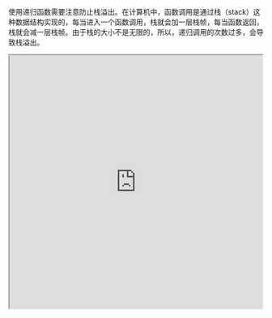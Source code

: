 使用递归函数需要注意防止栈溢出。在计算机中，函数调用是通过栈（stack）这种数据结构实现的，每当进入一个函数调用，栈就会加一层栈帧，每当函数返回，栈就会减一层栈帧。由于栈的大小不是无限的，所以，递归调用的次数过多，会导致栈溢出。

<iframe height=500 width=500 src="http://img.blog.csdn.net/20160515094015194?watermark/2/text/aHR0cDovL2Jsb2cuY3Nkbi5uZXQv/font/5a6L5L2T/fontsize/400/fill/I0JBQkFCMA==/dissolve/70/gravity/Center">

尾递归是指，在函数返回的时候，调用自身本身，并且，return语句不能包含表达式。这样，编译器或者解释器就可以把尾递归做优化，使递归本身无论调用多少次，都只占用一个栈帧，不会出现栈溢出的情况。


# 生成器
如果列表元素可以按照某种算法推算出来，那我们是否可以在循环的过程中不断推算出后续的元素呢？这样就不必创建完整的list，从而节省大量的空间。在Python中，这种一边循环一边计算的机制，称为生成器：generator。

要创建一个generator，有很多种方法。第一种方法很简单，只要把一个列表生成式的[]改成()，就创建了一个generator：

    >>> L = [x * x for x in range(10)]
    >>> L
    [0, 1, 4, 9, 16, 25, 36, 49, 64, 81]
    >>> g = (x * x for x in range(10))
    >>> g
    <generator object <genexpr> at 0x1022ef630> `

generator保存的是算法

函数是顺序执行，遇到return语句或者最后一行函数语句就返回。而变成generator的函数，在每次调用next()的时候执行，遇到yield语句返回，再次执行时从上次返回的yield语句处继续执行。

# 迭代器

可以直接作用于for循环的数据类型有以下几种:

一类是集合数据类型，如list、tuple、dict、set、str等

一类是generator，包括生成器和带yield的generator function

这些可以直接作用于for循环的对象统称为可迭代对象：Iterable

凡是可作用于next()函数的对象都是Iterator类型，它们表示一个惰性计算的序列

集合数据类型如list、dict、str等是Iterable但不是Iterator，不过可以通过iter()函数获得一个Iterator对象

# map / reduce
map()函数接收两个参数，一个是函数，一个是Iterable，map将传入的函数依次作用到序列的每个元素，并把结果作为新的Iterator返回

reduce把一个函数作用在一个序列[x1, x2, x3, ...]上，这个函数必须接收两个参数，reduce把结果继续和序列的下一个元素做累积计算

# filter
Python内建的filter()函数用于过滤序列

和map()类似，filter()也接收一个函数和一个序列。和map()不同的是，filter()把传入的函数依次作用于每个元素，然后根据返回值是True还是False决定保留还是丢弃该元素

filter()函数返回的是一个Iterator，也就是一个惰性序列，所以要强迫filter()完成计算结果，需要用list()函数获得所有结果并返回list

# sorted

排序也是在程序中经常用到的算法。无论使用冒泡排序还是快速排序，排序的核心是比较两个元素的大小。如果是数字，我们可以直接比较，但如果是字符串或者两个dict呢？直接比较数学上的大小是没有意义的，因此，比较的过程必须通过函数抽象出来

sorted()函数也是一个高阶函数，它还可以接收一个key函数来实现自定义的排序, key作用于每一个元素上,例如按绝对值大小排序：
```>>> sorted([36, 5, -12, 9, -21], key=abs)```
```[5, 9, -12, -21, 36]```

默认情况下，对字符串排序，是按照ASCII的大小比较的，由于'Z' < 'a'，结果，大写字母Z会排在小写字母a的前面

## 闭包

    def lazy_sum(*args):
        def sum():
            ax = 0
            for n in args:
                ax = ax + n
            return ax
        return sum
        
我们在函数lazy_sum中又定义了函数sum，并且，内部函数sum可以引用外部函数lazy_sum的参数和局部变量，当lazy_sum返回函数sum时，相关参数和变量都保存在返回的函数中，这种称为“闭包（Closure）”的程序结构拥有极大的威力

当我们调用lazy_sum()时，每次调用都会返回一个新的函数，即使传入相同的参数

返回闭包时牢记的一点就是：返回函数不要引用任何循环变量，或者后续会发生变化的变量。

如果一定要引用循环变量怎么办？方法是再创建一个函数，用该函数的参数绑定循环变量当前的值，无论该循环变量后续如何更改，已绑定到函数参数的值不变

# 匿名函数
当我们传入函数时，有些时候，不需要显式地定义函数，直接传入匿名函数更方便

lambda表示匿名函数，冒号前的x表示函数参数

匿名函数有个限制，就是只能有一个表达式，不用写return，返回值就是该表达式的结果

# 装饰器
函数也是一个对象，函数对象可以被赋值给变量，所以，通过变量也能调用函数

函数对象有一个__name__属性，可以拿到函数名称

假设我们要增强now()函数的功能，比如，在函数调用前后自动打印日志，但又不希望修改now()函数的定义，这种在代码运行期间动态增加功能的方式，称之为“装饰器”（Decorator）

本质上，decorator就是一个返回函数的高阶函数。

@functools.wraps(func)可以把原是函数的__name__属性复制到wrapper()函数中。

一个完整的decorator的写法如下：

    import functools

    def log(func):
        @functools.wraps(func)
        def wrapper(*args, **kw):
            print('call %s():' % func.__name__)
            return func(*args, **kw)
        return wrapper

或者针对带参数的decorator：

    import functools

    def log(text):
        def decorator(func):
            @functools.wraps(func)
            def wrapper(*args, **kw):
                print('%s %s():' % (text, func.__name__))
                return func(*args, **kw)
            return wrapper
        return decorator

# 偏函数

functools.partial的作用就是，把一个函数的某些参数给固定住（也就是设置默认值），返回一个新的函数，调用这个新函数会更简单

创建偏函数时，实际上可以接收函数对象、*args和**kw这3个参数

# 模块

为了编写可维护的代码，我们把很多函数分组，分别放到不同的文件里，这样，每个文件包含的代码就相对较少，很多编程语言都采用这种组织代码的方式，在Python中，一个py文件就称之为一个模块(Module)

好处:
* 提高代码可维护性
* 可被其他地方引用
* 避免函数名和变量名冲突

## 包 

按目录来组织模块的方法

每一个包目录下面都会有一个__init__.py的文件，这个文件是必须存在的，否则，Python就把这个目录当成普通目录，而不是一个包。__init__.py可以是空文件，也可以有Python代码，因为__init__.py本身就是一个模块，而它的模块名就是包的名字。

# 作用域
正常的函数和变量名是公开的，可以直接被引用

__xxx__ 特殊变量，可以直接引用，担忧特殊用途。

_xxx和__xxx这样的函数或变量就是非公开的，不应该直接引用

# 面向对象编程
Object Oriented Programming,简称OOP，是一种程序设计思想。OOP把对象作为程序的基本单元，一个对象包含了数据和操作数据的函数。

面向过程的程序设计把计算机程序视为一系列的命令集合，即一组函数的顺序执行。为了简化程序设计，面向过程把函数继续切分为子函数，即把大块函数通过切割成小块函数来降低系统的复杂度。

而面向对象的程序设计把计算机程序视为一组对象的集合，而每个对象都可以接收其他对象发过来的消息，并处理这些消息，计算机程序的执行就是一系列消息在各个对象之间传递。

在Python中，所有数据类型都可以视为对象，当然也可以自定义对象。自定义的对象数据类型就是面向对象中的类（Class）的概念。

面向对象的设计思想是抽象出Class，根据Class创建Instance。

# 类和实例
类是抽象的模板，实例是根据类创建出来的一个个具体的“对象”，每个对象都拥有相同的方法，但各自的数据可能不同。

由于类可以起到模板的作用，因此，可以在创建实例的时候，把一些我们认为必须绑定的属性强制填写进去。通过定义一个特殊的__init__方法，在创建实例的时候，就把name，score等属性绑上去:
```class Student(object):```
```   ```
    ```def __init__(self, name, score):```
        ```self.name = name```
        ```self.score = score```

## 数据封装
面向对象编程的一个重要特点就是数据封装。

直接在类的内部定义访问数据的函数，这样，就把‘数据’给封装起来了。这些封装的函数是和Student类本身关联起来的，我们称之为类的方法。

封装的另一个好处是可以给类增加新的方法

# __slots__
为了达到限制的目的，Python允许在定义class的时候，定义一个特殊的__slots__变量，来限制该class实例能添加的属性

使用__slots__要注意，__slots__定义的属性仅对当前类实例起作用，对继承的子类是不起作用的

# @property
Python内置的@property装饰器就是负责把一个方法变成属性调用的

# 多重继承
通过多重继承，一个子类就可以同时获得多个父类的所有功能。
## MixIn
在设计类的继承关系时，通常，主线都是单一继承下来的，例如，Ostrich继承自Bird。但是，如果需要“混入”额外的功能，通过多重继承就可以实现，比如，让Ostrich除了继承自Bird外，再同时继承Runnable。这种设计通常称之为MixIn。

MixIn的目的就是给一个类增加多个功能，这样，在设计类的时候，我们优先考虑通过多重继承来组合多个MixIn的功能，而不是设计多层次的复杂的继承关系。

# 定制类
直接显示变量调用的不是__str__()，而是__repr__()，两者的区别是__str__()返回用户看到的字符串，而__repr__()返回程序开发者看到的字符串，也就是说，__repr__()是为调试服务的。

原因是__getitem__()传入的参数可能是一个int，也可能是一个切片对象slice

__getattr__()方法，动态返回一个属性，只有在没有找到属性的情况下，才调用__getattr__，已有的属性，比如name，不会在__getattr__中查找。

注意到任意调用如s.abc都会返回None，这是因为我们定义的__getattr__默认返回就是None。要让class只响应特定的几个属性，我们就要按照约定，抛出AttributeError的错误

## __call__
一个对象实例可以有自己的属性和方法，当我们调用实例方法时，我们用instance.method()来调用

任何类，只需要定义一个__call__()方法，就可以直接对实例进行调用

__call__()还可以定义参数。对实例进行直接调用就好比对一个函数进行调用一样，所以你完全可以把对象看成函数，把函数看成对象，因为这两者之间本来就没啥根本的区别。

如果你把对象看成函数，那么函数本身其实也可以在运行期动态创建出来，因为类的实例都是运行期创建出来的，这么一来，我们就模糊了对象和函数的界限。

通过callable()函数，我们就可以判断一个对象是否是“可调用”对象。

# 枚举类
为枚举类型定义一个class类型，然后，每个常量都是class的一个唯一实例。

Enum可以把一组相关常量定义在一个class中，且class不可变，而且成员可以直接比较。

每个成员的数据类型就是它所属的枚举。【*注：用class定义的类，实际上就是一种类型】

1. 定义枚举时，成员名称不允许重复　
2. 默认情况下，不同的成员值允许相同。但是两个相同值的成员，第二个成员的名称被视作第一个成员的别名　
3. 如果枚举中存在相同值的成员，在通过值获取枚举成员时，只能获取到第一个成员
4. 如果要限制定义枚举时，不能定义相同值的成员。可以使用装饰器@unique【要导入unique模块】

- 枚举成员可进行同一性比较
- 枚举成员可进等值比较
- 枚举成员不能进行大小比较

# 元类
动态语言和静态语言最大的不同，就是函数和类的定义，不是编译时定义的，而是运行时动态创建的。

class的定义是运行时动态创建的，而创建class的方法就是使用type()函数。

动态语言本身支持运行期动态创建类，这和静态语言有非常大的不同，要在静态语言运行期创建类，必须构造源代码字符串再调用编译器，或者借助一些工具生成字节码实现，本质上都是动态编译，会非常复杂。

## meetaclass
metaclass，直译为元类，简单的解释就是：

当我们定义了类以后，就可以根据这个类创建出实例，所以：先定义类，然后创建实例。

但是如果我们想创建出类呢？那就必须根据metaclass创建出类，所以：先定义metaclass，然后创建类。

连接起来就是：先定义metaclass，就可以创建类，最后创建实例。

所以，metaclass允许你创建类或者修改类。换句话说，你可以把类看成是metaclass创建出来的“实例”。

ORM全称“Object Relational Mapping”，即对象-关系映射，就是把关系数据库的一行映射为一个对象，也就是一个类对应一个表，这样，写代码更简单，不用直接操作SQL语句。

https://www.douban.com/note/580173500/


# 错误处理
当我们认为某些代码可能会出错时，就可以用try来运行这段代码，如果执行出错，则后续代码不会继续执行，而是直接跳转至错误处理代码，即except语句块，执行完except后，如果有finally语句块，则执行finally语句块，至此，执行完毕。

Python的错误其实也是class，所有的错误类型都继承自BaseException，所以在使用except时需要注意的是，它不但捕获该类型的错误，还把其子类也“一网打尽”。

如果错误没有被捕获，它就会一直往上抛，最后被Python解释器捕获，打印一个错误信息，然后程序退出

# 调试

1. print出来
2. assert
3. logging

logging的好处，它允许你指定记录信息的级别，有debug，info，warning，error等几个级别，当我们指定level=INFO时，logging.debug就不起作用了。同理，指定level=WARNING后，debug和info就不起作用了。这样一来，你可以放心地输出不同级别的信息，也不用删除，最后统一控制输出哪个级别的信息。

4. Python的调试器pdb,让程序以单步方式运行，随时查看运行状态
python3 -m pdb xxx.py
l → 查看代码
n → 单步执行代码
p 变量名 → 查看变量
q → 退出

5. pdb.set_trace()

import pdb，然后，在可能出错的地方放一个pdb.set_trace()，就可以设置一个断点
c → 继续运行

# 单元测试

单元测试是用来对一个模块、一个函数或者一个类来进行正确性检验的测试工作。

单元测试可以有效地测试某个程序模块的行为，是未来重构代码的信心保证。

单元测试的测试用例要覆盖常用的输入组合、边界条件和异常。

单元测试代码要非常简单，如果测试代码太复杂，那么测试代码本身就可能有bug。

单元测试通过了并不意味着程序就没有bug了，但是不通过程序肯定有bug。

# 文档测试

Python内置的“文档测试”（doctest）模块可以直接提取注释中的代码并执行测试。

doctest严格按照Python交互式命令行的输入和输出来判断测试结果是否正确。只有测试异常的时候，可以用...表示中间一大段烦人的输出。

# IO编程

IO在计算机中指Input/Output，也就是输入和输出。由于程序和运行时数据是在内存中驻留，由CPU这个超快的计算核心来执行，涉及到数据交换的地方，通常是磁盘、网络等，就需要IO接口。

IO编程中，Stream（流）是一个很重要的概念，可以把流想象成一个水管，数据就是水管里的水，但是只能单向流动。Input Stream就是数据从外面（磁盘、网络）流进内存，Output Stream就是数据从内存流到外面去。对于浏览网页来说，浏览器和新浪服务器之间至少需要建立两根水管，才可以既能发数据，又能收数据。

由于CPU和内存的速度远远高于外设的速度，所以，在IO编程中，就存在速度严重不匹配的问题。举个例子来说，比如要把100M的数据写入磁盘，CPU输出100M的数据只需要0.01秒，可是磁盘要接收这100M数据可能需要10秒，怎么办呢？有两种办法：

第一种是CPU等着，也就是程序暂停执行后续代码，等100M的数据在10秒后写入磁盘，再接着往下执行，这种模式称为同步IO；

另一种方法是CPU不等待，只是告诉磁盘，“您老慢慢写，不着急，我接着干别的事去了”，于是，后续代码可以立刻接着执行，这种模式称为异步IO

__同步和异步的区别就在于是否等待IO执行的结果。__

# 文件读写

你可以反复调用write()来写入文件，但是务必要调用f.close()来关闭文件。当我们写文件时，操作系统往往不会立刻把数据写入磁盘，而是放到内存缓存起来，空闲的时候再慢慢写入。只有调用close()方法时，操作系统才保证把没有写入的数据全部写入磁盘。忘记调用close()的后果是数据可能只写了一部分到磁盘，剩下的丢失了。

用with最安全，它会自动调用close()

要写入特定编码的文本文件，请给open()函数传入encoding参数，将字符串自动转换成指定编码

# SringIO和BytesIO

很多时候，数据读写不一定是文件，也可以在内存中读写。

StringIO顾名思义就是在内存中读写str

getvale()用于获得写入后的str

StringIO操作的只能是str，如果要操作二进制数据，就需要使用BytesIO。

BytesIO实现了在内存中读写bytes

# 操作文件和目录

操作系统提供的命令只是简单地调用了操作系统提供的接口函数，Python内置的os模块也可以直接调用操作系统提供的接口函数。

操作文件和目录的函数一部分放在os模块中，一部分放在os.path模块中

把两个路径合成一个时，不要直接拼字符串，而要通过os.path.join()函数，这样可以正确处理不同操作系统的路径分隔符

同样的道理，要拆分路径时，也不要直接去拆字符串，而要通过os.path.split()函数，这样可以把一个路径拆分为两部分，后一部分总是最后级别的目录或文件名

os.path.splitext()可以直接让你得到文件扩展名

这些合并、拆分路径的函数并不要求目录和文件要真实存在，它们只对字符串进行操作

shutil模块提供了copyfile()的函数，你还可以在shutil模块中找到很多实用函数，它们可以看做是os模块的补充

Python的os模块封装了操作系统的目录和文件操作，要注意这些函数有的在os模块中，有的在os.path模块中。

# 序列化

在程序运行的过程中，所有的变量都是在内存中

我们把变量从内存中变成可存储或传输的过程称之为序列化，在Python中叫pickling，在其他语言中也被称之为serialization，marshalling，flattening等等，都是一个意思

序列化之后，就可以把序列化后的内容写入磁盘，或者通过网络传输到别的机器上

反过来，把变量内容从序列化的对象重新读到内存里称之为反序列化，即unpickling

Python提供了pickle模块来实现序列化

pickle.dumps()方法把任意对象序列化成一个bytes，然后，就可以把这个bytes写入文件

## JSON

如果我们要在不同的编程语言之间传递对象，就必须把对象序列化为标准格式，比如XML，但更好的方法是序列化为JSON，因为JSON表示出来就是一个字符串，可以被所有语言读取，也可以方便地存储到磁盘或者通过网络传输。JSON不仅是标准格式，并且比XML更快，而且可以直接在Web页面中读取，非常方便。

JSON表示的对象就是标准的JavaScript语言的对象

json模块的dumps()和loads()函数是定义得非常好的接口的典范。当我们使用时，只需要传入一个必须的参数。但是，当默认的序列化或反序列机制不满足我们的要求时，我们又可以传入更多的参数来定制序列化或反序列化的规则，既做到了接口简单易用，又做到了充分的扩展性和灵活性。

类的实例无法对象无法序列化为JSON，之所以无法把Student类实例序列化为JSON，是因为默认情况下，dumps()方法不知道如何将Student实例变为一个JSON的{}对象。可选参数default就是把任意一个对象变成一个可序列为JSON的对象。

可以把类实例转换为dict或者调用__dict__属性。
```print(json.dumps(s, default=lambda obj: obj.__dict__))```

如果我们要把JSON反序列化为一个Student对象实例，loads()方法首先转换出一个dict对象，然后，我们传入的object_hook函数负责把dict转换为Student实例

Python语言特定的序列化模块是pickle，但如果要把序列化搞得更通用、更符合Web标准，就可以使用json模块。

json模块的dumps()和loads()函数是定义得非常好的接口的典范。当我们使用时，只需要传入一个必须的参数。但是，当默认的序列化或反序列机制不满足我们的要求时，我们又可以传入更多的参数来定制序列化或反序列化的规则，既做到了接口简单易用，又做到了充分的扩展性和灵活性。

# 进程和线程

总结一下就是，多任务的实现有3种方式：

* 多进程模式
* 多线程模式
* 多进程+多线程模式

线程是最小的执行单元，而进程由至少一个线程组成。如何调度进程和线程，完全由操作系统决定，程序自己不能决定什么时候执行，执行多长时间。

# 多进程

Unix/Linux操作系统提供了一个fork()系统调用，它非常特殊。fork()调用一次，返回两次，因为操作系统自动把当前进程（称为父进程）复制了一份（称为子进程），然后，分别在父进程和子进程内返回。

子进程永远返回0，而父进程返回子进程的ID。这样做的理由是，一个父进程可以fork出很多子进程，所以，父进程要记下每个子进程的ID，而子进程只需要调用getppid()就可以拿到父进程的ID。

有了fork调用，一个进程在接到新任务时就可以复制出一个子进程来处理新任务，常见的Apache服务器就是由父进程监听端口，每当有新的http请求时，就fork出子进程来处理新的http请求。


## multiprocessing

multiprocessing模块就是跨平台版本的多进程模块


multiprocessing模块提供了一个Process类来代表一个进程对象

join()方法可以等待子进程结束后再继续往下运行，通常用于进程间的同步。

## Pool

如果要启动大量的子进程，可以用进程池的方式批量创建子进程

对Pool对象调用join()方法会等待所有子进程执行完毕，调用join()之前必须先调用close()，调用close()之后就不能继续添加新的Process了。

## 子进程

很多时候，子进程并不是自身，而是一个外部进程。我们创建了子进程后，还需要控制子进程的输入和输出。

subprocess模块可以让我们非常方便地启动一个子进程，然后控制其输入和输出

如果子进程还需要输入，则可以通过communicate()方法输入

## 进程间通信

Process之间肯定是需要通信的，操作系统提供了很多机制来实现进程间的通信。Python的multiprocessing模块包装了底层的机制，提供了Queue、Pipes等多种方式来交换数据

# 多线程

多任务可以由多进程完成，也可以由一个进程内的多线程完成

Python的标准库提供了两个模块：_thread和threading，_thread是低级模块，threading是高级模块，对_thread进行了封装。

启动一个线程就是把一个函数传入并创建Thread实例，然后调用start()开始执行

## Lock

多线程和多进程最大的不同在于，多进程中，同一个变量，各自有一份拷贝存在于每个进程中，互不影响，而多线程中，所有变量都由所有线程共享，所以，任何一个变量都可以被任何一个线程修改，因此，线程之间共享数据最大的危险在于多个线程同时改一个变量，把内容给改乱了。

锁的好处就是确保了某段关键代码只能由一个线程从头到尾完整地执行，坏处当然也很多，首先是阻止了多线程并发执行，包含锁的某段代码实际上只能以单线程模式执行，效率就大大地下降了。其次，由于可以存在多个锁，不同的线程持有不同的锁，并试图获取对方持有的锁时，可能会造成死锁，导致多个线程全部挂起，既不能执行，也无法结束，只能靠操作系统强制终止。

# ThreadLocal

全局变量local_school就是一个ThreadLocal对象，每个Thread对它都可以读写student属性，但互不影响。你可以把local_school看成全局变量，但每个属性如local_school.student都是线程的局部变量，可以任意读写而互不干扰，也不用管理锁的问题，ThreadLocal内部会处理。

可以理解为全局变量local_school是一个dict，不但可以用local_school.student，还可以绑定其他变量，如local_school.teacher等等。

ThreadLocal最常用的地方就是为每个线程绑定一个数据库连接，HTTP请求，用户身份信息等，这样一个线程的所有调用到的处理函数都可以非常方便地访问这些资源。

一个ThreadLocal变量虽然是全局变量，但每个线程都只能读写自己线程的独立副本，互不干扰。ThreadLocal解决了参数在一个线程中各个函数之间互相传递的问题。

# 进程 vs 线程

首先，要实现多任务，通常我们会设计Master-Worker模式，Master负责分配任务，Worker负责执行任务，因此，多任务环境下，通常是一个Master，多个Worker。

如果用多进程实现Master-Worker，主进程就是Master，其他进程就是Worker。

如果用多线程实现Master-Worker，主线程就是Master，其他线程就是Worker。

多进程模式最大的优点就是稳定性高，因为一个子进程崩溃了，不会影响主进程和其他子进程。（当然主进程挂了所有进程就全挂了，但是Master进程只负责分配任务，挂掉的概率低）著名的Apache最早就是采用多进程模式。

多进程模式的缺点是创建进程的代价大，在Unix/Linux系统下，用fork调用还行，在Windows下创建进程开销巨大。另外，操作系统能同时运行的进程数也是有限的，在内存和CPU的限制下，如果有几千个进程同时运行，操作系统连调度都会成问题。

多线程模式通常比多进程快一点，但是也快不到哪去，而且，多线程模式致命的缺点就是任何一个线程挂掉都可能直接造成整个进程崩溃，因为所有线程共享进程的内存。在Windows上，如果一个线程执行的代码出了问题，你经常可以看到这样的提示：“该程序执行了非法操作，即将关闭”，其实往往是某个线程出了问题，但是操作系统会强制结束整个进程。

在Windows下，多线程的效率比多进程要高，所以微软的IIS服务器默认采用多线程模式。由于多线程存在稳定性的问题，IIS的稳定性就不如Apache。为了缓解这个问题，IIS和Apache现在又有多进程+多线程的混合模式，真是把问题越搞越复杂。

# 分布式进程

在Thread和Process中，应当优选Process，因为Process更稳定，而且，Process可以分布到多台机器上，而Thread最多只能分布到同一台机器的多个CPU上。

注意Queue的作用是用来传递任务和接收结果，每个任务的描述数据量要尽量小。比如发送一个处理日志文件的任务，就不要发送几百兆的日志文件本身，而是发送日志文件存放的完整路径，由Worker进程再去共享的磁盘上读取文件。

# 正则表达式

正则表达式是一种用来匹配字符串的强有力的武器。它的设计思想是用一种描述性的语言来给字符串定义一个规则，凡是符合规则的字符串，我们就认为它“匹配”了，否则，该字符串就是不合法的。

    \d     匹配一个数字
    \w     匹配一个字母或数字
    \s     匹配一个空格也包括Tan等空白符
    .      匹配任意字符
    *      表示任意个字符
    +      表示至少1个字符
    ?      表示0个或1个字符
    {n}    表示n个字符
    {n, m} 表示n-m个字符

    特殊字符要用 \ 转义

## 进阶

要做到更精确地匹配，可以用[]表示范围
- [0-9a-zA-Z\_]可以匹配一个数字、字母或者下划线；

- [0-9a-zA-Z\_]+可以匹配至少由一个数字、字母或者下划线组成的字符串，比如'a100'，'0_Z'，'Py3000'等等；

- [a-zA-Z\_][0-9a-zA-Z\_]*可以匹配由字母或下划线开头，后接任意个由一个数字、字母或者下划线组成的字符串，也就是Python合法的变量；

- [a-zA-Z\_][0-9a-zA-Z\_]{0, 19}更精确地限制了变量的长度是1-20个字符（前面1个字符+后面最多19个字符）。

- A|B可以匹配A或B，所以(P|p)ython可以匹配'Python'或者'python'。

- ^表示行的开头，^\d表示必须以数字开头。

- $表示行的结束，\d$表示必须以数字结束。

## 贪婪匹配

正则匹配默认是贪婪匹配，也就是匹配尽可能多的字符

## 编译

当我们在Python中使用正则表达式时，re模块内部会干两件事情：
1. 编译正则表达式，如果正则表达式的字符串本身不合法，会报错
2. 用编译后的正则表达式去匹配字符串。

出于效率的考虑，我们可以预编译该正则表达式，接下来重复使用时就不需要编译这个步骤了，直接匹配

编译后生成Regular Expression对象，由于该对象自己包含了正则表达式，所以调用对应的方法时不用给出正则字符串。